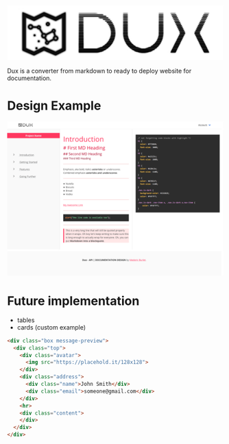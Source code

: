 ![Dux Logo](img/dux.jpg)

Dux is a converter from markdown to ready to deploy website for documentation.

# Design Example

![Dux Design](img/design.png)

# Future implementation

 - tables
 - cards (custom example)

```html
<div class="box message-preview">
  <div class="top">
    <div class="avatar">
      <img src="https://placehold.it/128x128">
    </div>
    <div class="address">
      <div class="name">John Smith</div>
      <div class="email">someone@gmail.com</div>
    </div>
    <hr>
    <div class="content">
    </div>
  </div>
</div>
```
